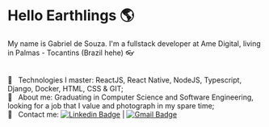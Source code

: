 # Hello Earthlings :earth_americas:

My name is Gabriel de Souza. I'm a fullstack developer at Ame Digital, living in Palmas - Tocantins (Brazil hehe) :eyeglasses:

<br/> :crystal_ball: &nbsp; Technologies I master: ReactJS, React Native, NodeJS, Typescript, Django, Docker, HTML, CSS & GIT;
<br/> :gem: &nbsp; About me: Graduating in Computer Science and Software Engineering, looking for a job that I value and photograph in my spare time;
<br/> :email: &nbsp; Contact me: [![Linkedin Badge](https://img.shields.io/badge/-GabrielSouza-blue?style=flat-square&logo=Linkedin&logoColor=white&link=https://www.linkedin.com/in/Gsouzap/)](https://www.linkedin.com/in/gabriel-de-souza-pinto-a439a31b0/) 
| 
[![Gmail Badge](https://img.shields.io/badge/-gsouzap.dev@gmail.com-c14438?style=flat-square&logo=Gmail&logoColor=white&link=mailto:gsouzap.dev@gmail.com)](mailto:gsouzap.dev@gmail.com)

